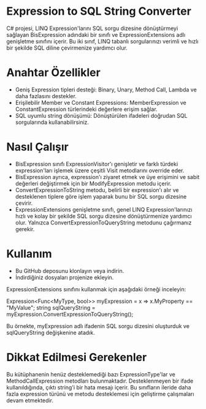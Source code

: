 # Expression to SQL String Converter
C# projesi, LINQ Expression'larını SQL sorgu dizesine dönüştürmeyi sağlayan BisExpression adındaki bir sınıfı ve ExpressionExtensions adlı genişletme sınıfını içerir. Bu iki sınıf, LINQ tabanlı sorgularınızı verimli ve hızlı bir şekilde SQL diline çevirmenize yardımcı olur.

# Anahtar Özellikler
* Geniş Expression tipleri desteği: Binary, Unary, Method Call, Lambda ve daha fazlasını destekler.
* Erişilebilir Member ve Constant Expressions: MemberExpression ve ConstantExpression türlerindeki değerlere erişim sağlar.
* SQL uyumlu string dönüşümü: Dönüştürülen ifadeleri doğrudan SQL sorgularında kullanabilirsiniz.

# Nasıl Çalışır
* BisExpression sınıfı ExpressionVisitor'ı genişletir ve farklı türdeki expression'ları işlemek üzere çeşitli Visit metodlarını override eder.
* BisExpression ayrıca, expression'ı ziyaret etmek ve üye erişimini ve sabit değerleri değiştirmek için bir ModifyExpression metodu içerir.
* ConvertExpressionToString metodu, belirli bir expression'ı alır ve desteklenen tiplere göre işlem yaparak bunu bir SQL sorgu dizesine çevirir.
* ExpressionExtensions genişletme sınıfı, genel LINQ Expression'larınızı hızlı ve kolay bir şekilde SQL sorgu dizesine dönüştürmenize yardımcı olur. Yalnızca ConvertExpressionToQueryString metodunu çağırmanız gerekir.

# Kullanım
* Bu GitHub deposunu klonlayın veya indirin.
* İndirdiğiniz dosyaları projenize ekleyin.

ExpressionExtensions sınıfını kullanmak için aşağıdaki örneği inceleyin:

Expression<Func<MyType, bool>> myExpression = x => x.MyProperty == "MyValue";
string sqlQueryString = myExpression.ConvertExpressionToQueryString();

Bu örnekte, myExpression adlı ifadenin SQL sorgu dizesini oluşturduk ve sqlQueryString değişkenine atadık.

# Dikkat Edilmesi Gerekenler
Bu kütüphanenin henüz desteklemediği bazı ExpressionType'lar ve MethodCallExpression metodları bulunmaktadır. Desteklenmeyen bir ifade kullanıldığında, çıktı string'i bir hata mesajı içerir. Bu sınıfların ileride daha fazla expression türünü ve metodu desteklemesi için geliştirme çalışmaları devam etmektedir.
